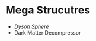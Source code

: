 **Mega Strucutres**
====================
* [*Dyson Sphere*](https://xis004.github.io/cse15l-lab-reports/dysonSphere.html)
* Dark Matter Decompressor
